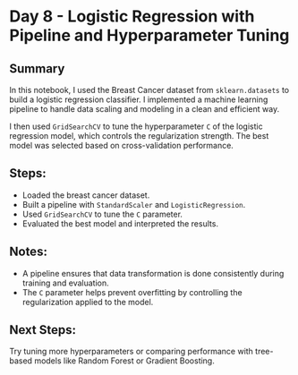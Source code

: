 # Day 8 - Logistic Regression with Pipeline and Hyperparameter Tuning

## Summary
In this notebook, I used the Breast Cancer dataset from `sklearn.datasets` to build a logistic regression classifier. I implemented a machine learning pipeline to handle data scaling and modeling in a clean and efficient way.

I then used `GridSearchCV` to tune the hyperparameter `C` of the logistic regression model, which controls the regularization strength. The best model was selected based on cross-validation performance.

## Steps:
- Loaded the breast cancer dataset.
- Built a pipeline with `StandardScaler` and `LogisticRegression`.
- Used `GridSearchCV` to tune the `C` parameter.
- Evaluated the best model and interpreted the results.

## Notes:
- A pipeline ensures that data transformation is done consistently during training and evaluation.
- The `C` parameter helps prevent overfitting by controlling the regularization applied to the model.

## Next Steps:
Try tuning more hyperparameters or comparing performance with tree-based models like Random Forest or Gradient Boosting.
